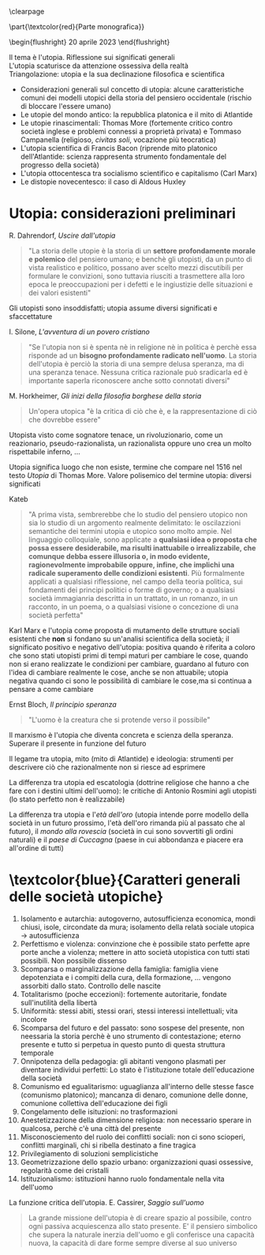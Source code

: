 \clearpage

\part{\textcolor{red}{Parte monografica}}

\begin{flushright}
20 aprile 2023
\end{flushright}

Il tema è l'utopia. Riflessione sui significati generali  
L'utopia scaturisce da attenzione ossessiva della realtà  
Triangolazione: utopia e la sua declinazione filosofica e scientifica 

- Considerazioni generali sul concetto di utopia: alcune caratteristiche comuni dei modelli utopici della storia del pensiero occidentale (rischio di bloccare l'essere umano)
- Le utopie del mondo antico: la repubblica platonica e il mito di Atlantide
- Le utopie rinascimentali: Thomas More (fortemente critico contro società inglese e problemi connessi a proprietà privata) e Tommaso Campanella (religioso, *civitas soli*, vocazione più teocratica)
- L'utopia scientifica di Francis Bacon (riprende mito platonico dell'Atlantide: scienza rappresenta strumento fondamentale del progresso della società)
- L'utopia ottocentesca tra socialismo scientifico e capitalismo (Carl Marx)
- Le distopie novecentesco: il caso di Aldous Huxley

# Utopia: considerazioni preliminari

R. Dahrendorf, *Uscire dall'utopia*

> "La storia delle utopie è la storia di un **settore profondamente morale e polemico** del pensiero umano; e benchè gli utopisti, da un punto di vista realistico e politico, possano aver scelto mezzi discutibili per formulare le convizioni, sono tuttavia riusciti a trasmettere alla loro epoca le preoccupazioni per i defetti e le ingiustizie delle situazioni e dei valori esistenti" 

Gli utopisti sono insoddisfatti; utopia assume diversi significati e sfaccettature

I. Silone, *L'avventura di un povero cristiano*

> "Se l'utopia non si è spenta nè in religione nè in politica è perchè essa risponde ad un **bisogno profondamente radicato nell'uomo**. La storia dell'utopia è perciò la storia di una sempre delusa speranza, ma di una speranza tenace. Nessuna critica razionale può sradicarla ed è importante saperla riconoscere anche sotto connotati diversi"

M. Horkheimer, *Gli inizi della filosofia borghese della storia*

> Un'opera utopica "è la critica di ciò che è, e la rappresentazione di ciò che dovrebbe essere"

Utopista visto come sognatore tenace, un rivoluzionario, come un reazionario, pseudo-razionalista, un razionalista oppure uno crea un molto rispettabile inferno, ...

Utopia significa luogo che non esiste, termine che compare nel 1516 nel testo *Utopia* di Thomas More. Valore polisemico del termine utopia: diversi significati

Kateb

> "A prima vista, sembrerebbe che lo studio del pensiero utopico non sia lo studio di un argomento realmente delimitato: le oscilazzioni semantiche dei termini utopia e utopico sono molto ampie. Nel linguaggio colloquiale, sono applicate a **qualsiasi idea o proposta che possa essere desiderabile, ma risulti inattuabile o irrealizzabile, che comunque debba essere illusoria o, in modo evidente, ragionevolmente improbabile oppure, infine, che implichi una radicale superamento delle condizioni esistenti**. Più formalmente applicati a qualsiasi riflessione, nel campo della teoria politica, sui fondamenti dei principi politici o forme di governo; o a qualsiasi società immagianria descritta in un trattato, in un romanzo, in un racconto, in un poema, o a qualsiasi visione o concezione di una società perfetta"

Karl Marx e l'utopia come proposta di mutamento delle strutture sociali esistenti che **non** si fondano su un'analisi scientifica della società; il significato positivo e negativo dell'utopia: positiva quando è riferita a coloro che sono stati utopisti primi di tempi maturi per cambiare le cose, quando non si erano realizzate le condizioni per cambiare, guardano al futuro con l'idea di cambiare realmente le cose, anche se non attuabile; utopia negativa quando ci sono le possibilità di cambiare le cose,ma si continua a pensare a come cambiare 

Ernst Bloch, *Il principio speranza* 

> "L'uomo è la creatura che si protende verso il possibile"

Il marxismo è l'utopia che diventa concreta e scienza della speranza. Superare il presente in funzione del futuro

Il legame tra utopia, mito (mito di Atlantide) e ideologia: strumenti per descrivere ciò che razionalmente non si riesce ad esprimere

La differenza tra utopia ed escatologia (dottrine religiose che hanno a che fare con i destini ultimi dell'uomo): le critiche di Antonio Rosmini agli utopisti (lo stato perfetto non è realizzabile)

La differenza tra utopia e l'*età dell'oro* (utopia intende porre modello della società in un futuro prossimo, l'età dell'oro rimanda più al passato che al futuro), il *mondo alla rovescia* (società in cui sono sovvertiti gli ordini naturali) e il *paese di Cuccagna* (paese in cui abbondanza e piacere era all'ordine di tutti)

# \textcolor{blue}{Caratteri generali delle società utopiche}

1. Isolamento e autarchia: autogoverno, autosufficienza economica, mondi chiusi, isole, circondate da mura; isolamento della relatà sociale utopica &rarr; autosufficienza
1. Perfettismo e violenza: convinzione che è possibile stato perfette apre porte anche a violenza; mettere in atto società utopistica con tutti stati possibili. Non possibile dissenso
1. Scomparsa o marginalizzazione della famiglia: famiglia viene depotenziata e i compiti della cura, della formazione, ... vengono assorbiti dallo stato. Controllo delle nascite
1. Totalitarismo (poche eccezioni): fortemente autoritarie, fondate sull'inutilità della libertà
1. Uniformità: stessi abiti, stessi orari, stessi interessi intellettuali; vita incolore
1. Scomparsa del futuro e del passato: sono sospese del presente, non neessaria la storia perchè è uno strumento di contestazione; eterno presente e tutto si perpetua in questo punto di questa struttura temporale
1. Onnipotenza della pedagogia: gli abitanti vengono plasmati per diventare individui perfetti: Lo stato è l'istituzione totale dell'educazione della società
1. Comunismo ed egualitarismo: uguaglianza all'interno delle stesse fasce (comunismo platonico); mancanza di denaro, comunione delle donne, comunione collettiva dell'educazione dei figli
1. Congelamento delle isituzioni: no trasformazioni
1. Anestetizzazione della dimensione religiosa: non necessario sperare in qualcosa, perchè c'è una città del presente
1. Misconosciemento del ruolo dei conflitti sociali: non ci sono scioperi, conflitti marginali, chi si ribella destinato a fine tragica
1. Privilegiamento di soluzioni semplicistiche
1. Geometrizzazione dello spazio urbano: organizzazioni quasi ossessive, regolarità come dei cristalli
1. Istituzionalismo: istituzioni hanno ruolo fondamentale nella vita dell'uomo

La funzione critica dell'utopia. E. Cassirer, *Saggio sull'uomo*

> La grande missione dell'utopia è di creare spazio al possibile, contro ogni passiva acquiescenza allo stato presente. E' il pensiero simbolico che supera la naturale inerzia dell'uomo e gli conferisce una capacità nuova, la capacità di dare forme sempre diverse al suo universo